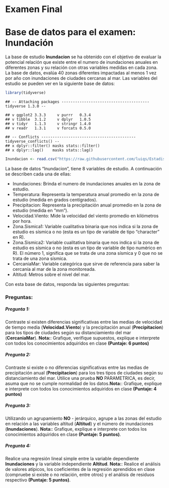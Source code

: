 Examen Final
================

# Base de datos para el examen: Inundación

La base de estudio **Inundacion** se ha obtenido con el objetivo de
evaluar la potencial relación que existe entre el numero de inundaciones
anuales en diferentes zonas y su relación con otras variables medidas en
cada zona. La base de datos, evalúa 40 zonas diferentes impactadas al
menos 1 vez por año con inundaciones de ciudades cercanas al mar. Las
variables del estudio se pueden ver en la siguiente base de datos:

``` r
library(tidyverse)
```

    ## -- Attaching packages --------------------------------------- tidyverse 1.3.0 --

    ## v ggplot2 3.3.3     v purrr   0.3.4
    ## v tibble  3.1.2     v dplyr   1.0.5
    ## v tidyr   1.1.3     v stringr 1.4.0
    ## v readr   1.3.1     v forcats 0.5.0

    ## -- Conflicts ------------------------------------------ tidyverse_conflicts() --
    ## x dplyr::filter() masks stats::filter()
    ## x dplyr::lag()    masks stats::lag()

``` r
Inundacion <- read.csv("https://raw.githubusercontent.com/luiqs/Estadistica-Aplicada/main/PDB/Inundacion.csv")
```

La base de datos “Inundacion”, tiene 8 variables de estudio. A
continuación se describen cada una de ellas:

-   Inundaciones: Brinda el numero de inundaciones anuales en la zona de
    estudio.
-   Temperatura: Representa la temperatura anual promedio en la zona de
    estudio (medida en grados centígrados).
-   Precipitacion: Representa la precipitación anual promedio en la zona
    de estudio (medida en “mm”).
-   Velocidad.Viento: Mide la velocidad del viento promedio en
    kilómetros por hora.
-   Zona.Sismica1: Variable cualitativa binaria que nos indica si la
    zona de estudio es sísmica o no (esta es un tipo de variable de tipo
    “character” en R).
-   Zona.Sismica2: Variable cualitativa binaria que nos indica si la
    zona de estudio es sísmica o no (esta es un tipo de variable de tipo
    numérico en R). El número 1, significa que se trata de una zona
    sísmica y 0 que no se trata de una zona sísmica.
-   CercaniaMar: Variable categórica que sirve de referencia para saber
    la cercanía al mar de la zona monitoreada.
-   Altitud: Metros sobre el nivel del mar.

Con esta base de datos, responda las siguientes preguntas:

### Preguntas:

##### Pregunta 1:

Contraste si existen diferencias significativas entre las medias de
velocidad de tiempo media (**Velocidad.Viento**) y la precipitación
anual (**Precipitacion**) para los tipos de ciudades según su
distanciamiento del mar (**CercaniaMar**). **Nota:**: Grafique,
verifique supuestos, explique e interprete con todos los conocimientos
adquiridos en clase **(Puntaje: 6 puntos)**

##### Pregunta 2:

Contraste si existe o no diferencias significativas entre las medias de
precipitación anual (**Precipitacion**) para los tres tipos de ciudades
según su distanciamiento del mar. Utilice una prueba **NO** PARAMETRICA,
es decir, asuma que no se cumple normalidad de los datos.**Nota:**:
Grafique, explique e interprete con todos los conocimientos adquiridos
en clase **(Puntaje: 4 puntos)**

##### Pregunta 3:

Utilizando un agrupamiento **NO** - jerárquico, agrupe a las zonas del
estudio en relación a las variables altitud (**Altitud**) y el número de
inundaciones (**Inundaciones**). **Nota:**: Grafique, explique e
interprete con todos los conocimientos adquiridos en clase **(Puntaje: 5
puntos)**.

##### Pregunta 4:

Realice una regresión lineal simple entre la variable dependiente
**Inundaciones** y la variable independiente **Altitud**. **Nota:**:
Realice el análisis de valores atípicos, los coeficientes de la
regresión aprendidos en clase (compruebe si existe o no relación, entre
otros) y el análisis de residuos respectivo **(Puntaje: 5 puntos)**.
